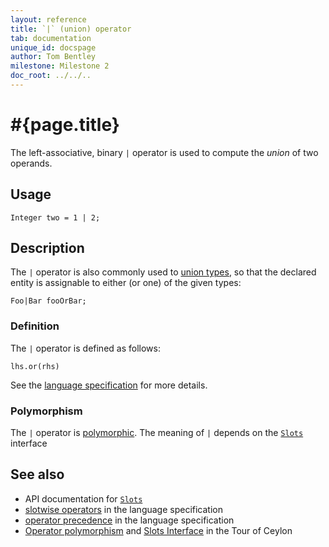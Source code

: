 ```yaml
---
layout: reference
title: `|` (union) operator
tab: documentation
unique_id: docspage
author: Tom Bentley
milestone: Milestone 2
doc_root: ../../..
---
```


# #{page.title}

The left-associative, binary `|` operator is used to compute the 
*union* of two operands.

## Usage 

    Integer two = 1 | 2;

## Description

The `|` operator is also commonly used to [union types](#{page.doc_root}/reference/structure/type), 
so that the declared entity is assignable to either (or one) of the given types:

    Foo|Bar fooOrBar;

### Definition

The `|` operator is defined as follows:

    lhs.or(rhs)

See the [language specification](#{page.doc_root}/#{site.urls.spec_relative}#slotwise) for 
more details.

### Polymorphism

The `|` operator is [polymorphic](#{page.doc_root}/reference/operator/operator-polymorphism). 
The meaning of `|` depends on the 
[`Slots`](#{page.doc_root}/api/ceylon/language/interface_Slots.html) interface 

## See also

* API documentation for [`Slots`](#{page.doc_root}/api/ceylon/language/interface_Slots.html)
* [slotwise operators](#{page.doc_root}/#{site.urls.spec_relative}#slotwise) in the 
  language specification
* [operator precedence](#{page.doc_root}/#{site.urls.spec_relative}#operatorprecedence) in the 
  language specification
* [Operator polymorphism](#{page.doc_root}/tour/language-module/#operator_polymorphism) 
  and 
  [Slots Interface](#{page.doc_root}/tour/language-module/#the_slots_interface) 
  in the Tour of Ceylon

